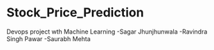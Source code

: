 # Stock_Price_Prediction
Devops project wth Machine Learning
-Sagar Jhunjhunwala
-Ravindra Singh Pawar
-Saurabh Mehta
